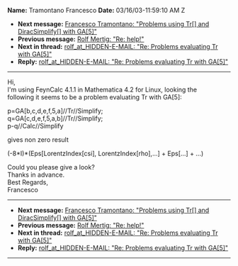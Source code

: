 **Name:** Tramontano Francesco
**Date:** 03/16/03-11:59:10 AM Z

  - **Next message:** [Francesco Tramontano: "Problems using
    Tr[] and DiracSimplify[] with
    GA[5]"](0118.html)
  - **Previous message:** [Rolf Mertig: "Re: help\!"](0116.html)
  - **Next in thread:** [rolf_at_HIDDEN-E-MAIL: "Re: Problems evaluating Tr
    with GA[5]"](0003.html)
  - **Reply:** [rolf_at_HIDDEN-E-MAIL: "Re: Problems evaluating Tr with
    GA[5]"](0003.html)

-----

Hi,  
I'm using FeynCalc 4.1.1 in Mathematica 4.2 for Linux, looking the  
following it seems to be a problem evaluating Tr with GA[5]:  

p=GA[b,c,d,e,f,5,a]//Tr//Simplify;  
q=GA[c,d,e,f,5,a,b]//Tr//Simplify;  
p-q//Calc//Simplify  

gives non zero result  

(-8\*I)\*(Eps[LorentzIndex[csi],
LorentzIndex[rho],...] + Eps[...] + ...)  

Could you please give a look?  
Thanks in advance.  
Best Regards,  
Francesco  

-----

  - **Next message:** [Francesco Tramontano: "Problems using
    Tr[] and DiracSimplify[] with
    GA[5]"](0118.html)
  - **Previous message:** [Rolf Mertig: "Re: help\!"](0116.html)
  - **Next in thread:** [rolf_at_HIDDEN-E-MAIL: "Re: Problems evaluating Tr
    with GA[5]"](0003.html)
  - **Reply:** [rolf_at_HIDDEN-E-MAIL: "Re: Problems evaluating Tr with
    GA[5]"](0003.html)

-----


